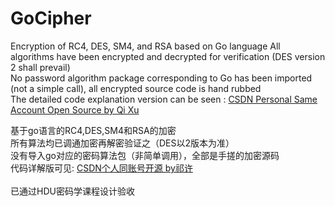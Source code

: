# GoCipher
Encryption of RC4, DES, SM4, and RSA based on Go language
All algorithms have been encrypted and decrypted for verification (DES version 2 shall prevail)<br>
No password algorithm package corresponding to Go has been imported (not a simple call), all encrypted source code is hand rubbed<br>
The detailed code explanation version can be seen : [CSDN Personal Same Account Open Source by Qi Xu](https://blog.csdn.net/2302_78965451?spm=1000.2115.3001.5343) <br>

基于go语言的RC4,DES,SM4和RSA的加密<br>
所有算法均已调通加密再解密验证之（DES以2版本为准）<br>
没有导入go对应的密码算法包（非简单调用），全部是手搓的加密源码<br>
代码详解版可见: [CSDN个人同账号开源 by祁许](https://blog.csdn.net/2302_78965451?spm=1000.2115.3001.5343) <br>
<br>
已通过HDU密码学课程设计验收

